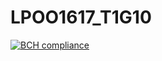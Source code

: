 # LPOO1617_T1G10

[![BCH compliance](https://bettercodehub.com/edge/badge/carbap/LPOO1617_T1G10?token=00abf5ec5205c7c06569c00f861c95d347aa99f9)](https://bettercodehub.com/)
